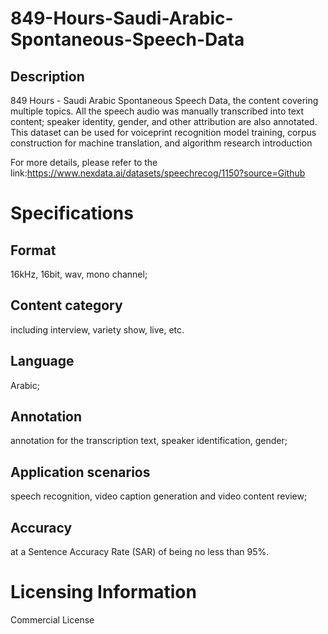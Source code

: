 # 849-Hours-Saudi-Arabic-Spontaneous-Speech-Data

## Description
849 Hours - Saudi Arabic Spontaneous Speech Data, the content covering multiple topics. All the speech audio was manually transcribed into text content; speaker identity, gender, and other attribution are also annotated. This dataset can be used for voiceprint recognition model training, corpus construction for machine translation, and algorithm research introduction

For more details, please refer to the link:https://www.nexdata.ai/datasets/speechrecog/1150?source=Github


# Specifications
## Format
16kHz, 16bit, wav, mono channel;
## Content category
including interview, variety show, live, etc.
## Language
Arabic;
## Annotation
annotation for the transcription text, speaker identification, gender;
## Application scenarios
speech recognition, video caption generation and video content review;
## Accuracy
at a Sentence Accuracy Rate (SAR) of being no less than 95%.

# Licensing Information
Commercial License
